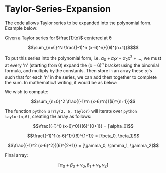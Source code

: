 # Taylor-Series-Expansion
The code allows Taylor series to be expanded into the polynomial form. Example below:

Given a Taylor series for $\frac{1}{x}$ centered at 6:
```math
\sum_{n=0}^N \frac{(-1)^n (x-6)^n}{(6)^{n+1}}$$
```
To put this series into the polynomial form, i.e. $\alpha_0 +\alpha_1x+\alpha_2x^2+\dots$, we must at every 'n' (starting from 0) expand the $(x-6)^n$ bracket using the binomial formula, and multiply by the constants. Then store in an array these $\alpha_i$'s such that for each 'n' in the series, we can add them together to complete the sum. In mathematical writing, it would be as below:

We wish to compute:
```math
\sum_{n=0}^2 \frac{(-1)^n (x-6)^n}{(6)^{n+1}}
```
The function ```python array(2, 6, taylor)``` will iterate over ```python taylor(n,6)```, creating the array as follows:
```math
\frac{(-1)^0 (x-6)^0}{(6)^{0+1}} = [\alpha_0]
```
```math
\frac{(-1)^1 (x-6)^1}{(6)^{1+1}} = [\beta_0, \beta_1]
```
```math
\frac{(-1)^2 (x-6)^2}{(6)^{2+1}} = [\gamma_0, \gamma_1, \gamma_2]
```
Final array:
```math
[\alpha_0+\beta_0+\gamma_0, \beta_1+\gamma_1, \gamma_2]
```

